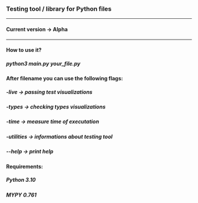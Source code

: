 ### Testing tool / library for Python files

---

#### Current version -> Alpha

---

#### How to use it?
##### python3 main.py your_file.py

#### After filename you can use the following flags:
##### -live -> passing test visualizations
##### -types -> checking types visualizations
##### -time -> measure time of executation
##### -utilities -> informations about testing tool
##### --help -> print help

#### Requirements:
##### Python 3.10
##### MYPY 0.761
